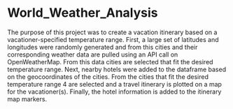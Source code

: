 # World_Weather_Analysis
The purpose of this project was to create a vacation itinerary based on a vacationer-specified temperature range. First, a large set of latitudes and longitudes were randomly generated and from this cities and their corresponding weather data are pulled using an API call on OpenWeatherMap. From this data cities are selected that fit the desired temperature range. Next, nearby hotels were added to the dataframe based on the geocoordinates of the cities. From the cities that fit the desired temperature range 4 are selected and a travel itinerary is plotted on a map for the vacationer(s). Finally, the hotel information is added to the itinerary map markers. 